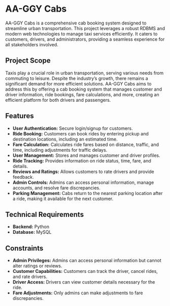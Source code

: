 # AA-GGY Cabs

AA-GGY Cabs is a comprehensive cab booking system designed to streamline urban transportation. This project leverages a robust RDBMS and modern web technologies to manage taxi services efficiently. It caters to customers, drivers, and administrators, providing a seamless experience for all stakeholders involved.

## Project Scope

Taxis play a crucial role in urban transportation, serving various needs from commuting to leisure. Despite the industry’s growth, there remains a significant demand for more efficient solutions. AA-GGY Cabs aims to address this by offering a cab booking system that manages customer and driver information, ride bookings, fare calculations, and more, creating an efficient platform for both drivers and passengers.

## Features

- **User Authentication:** Secure login/signup for customers.
- **Ride Booking:** Customers can book rides by entering pickup and destination locations, including an estimated time.
- **Fare Calculation:** Calculates ride fares based on distance, traffic, and time, including adjustments for traffic delays.
- **User Management:** Stores and manages customer and driver profiles.
- **Ride Tracking:** Provides information on ride status, time, fare, and details.
- **Reviews and Ratings:** Allows customers to rate drivers and provide feedback.
- **Admin Controls:** Admins can access personal information, manage accounts, and resolve fare discrepancies.
- **Parking Management:** Cabs return to the nearest parking location after a ride, making it available for the next customer.

## Technical Requirements

- **Backend:** Python
- **Database:** MySQL

## Constraints

- **Admin Privileges:** Admins can access personal information but cannot alter ratings or reviews.
- **Customer Capabilities:** Customers can track the driver, cancel rides, and rate drivers.
- **Driver Access:** Drivers can view customer details necessary for the ride.
- **Fare Adjustments:** Only admins can make adjustments to fare discrepancies.
